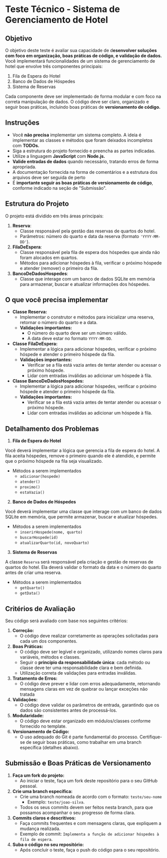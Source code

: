 # Teste Técnico - Sistema de Gerenciamento de Hotel

## Objetivo

O objetivo deste teste é avaliar sua capacidade de d**esenvolver soluções com foco em organização, boas práticas de
código, e validação de dados.** Você implementará funcionalidades de um sistema de gerenciamento de hotel que envolve
três
componentes principais:

1. Fila de Espera do Hotel
2. Banco de Dados de Hóspedes
3. Sistema de Reservas

Cada componente deve ser implementado de forma modular e com foco na correta manipulação de dados. O código deve ser
claro, organizado e seguir boas práticas, incluindo boas práticas de **versionamento de código.**

## Instruções

- Você **não precisa** implementar um sistema completo. A ideia é implementar as classes e métodos que foram deixados incompletos com **TODOs.**
- Siga a estrutura do projeto fornecido e preencha as partes indicadas.
- Utilize a linguagem **JavaScript** com **Node.js.**
- **Valide entradas de dados** quando necessário, tratando erros de forma apropriada.
- A documentação fornecida na forma de comentários e a estrutura dos arquivos deve ser seguida de perto
- É **importante seguir as boas práticas de versionamento de código**, conforme indicado na seção de "Submissão".

## Estrutura do Projeto

O projeto está dividido em três áreas principais:

1. **Reserva**:
   - Classe responsável pela gestão das reservas de quartos do hotel.
   - Parâmetros: número do quarto e data da reserva (formato `'YYYY-MM-DD'`).
2. **FilaDeEspera**:
   - Classe responsável pela fila de espera dos hóspedes que ainda não foram alocados em quartos.
   - Métodos para adicionar hóspedes à fila, verificar o próximo hóspede e atender (remover) o primeiro da fila.
3. **BancoDeDadosHospedes**:
   - Classe que interage com um banco de dados SQLite em memória para armazenar, buscar e atualizar informações dos hóspedes.

## O que você precisa implementar

- **Classe Reserva:**
  - Implementar o construtor e métodos para inicializar uma reserva, retornar o número do quarto e a data.
  - **Validações importantes:**
    - O número do quarto deve ser um número válido.
    - A data deve estar no formato `YYYY-MM-DD`.
- **Classe FilaDeEspera:**
    - Implementar a lógica para adicionar hóspedes, verificar o próximo hóspede e atender o primeiro hóspede da fila.
    - **Validações importantes:**
        - Verificar se a fila está vazia antes de tentar atender ou acessar o próximo hóspede.
        - Lidar com entradas inválidas ao adicionar um hóspede à fila.
- **Classe BancoDeDadosHospedes:**
    - Implementar a lógica para adicionar hóspedes, verificar o próximo hóspede e atender o primeiro hóspede da fila.
    - **Validações importantes:**
        - Verificar se a fila está vazia antes de tentar atender ou acessar o próximo hóspede.
        - Lidar com entradas inválidas ao adicionar um hóspede à fila.

## Detalhamento dos Problemas

1. **Fila de Espera do Hotel**

Você deverá implementar a lógica que gerencia a fila de espera do hotel. A fila aceita hóspedes, remove o primeiro quando ele é atendido, e permite que o próximo hóspede na fila seja visualizado.

- Métodos a serem implementados
  - `adicionar(hospede)`
  - `atender()`
  - `proximo()`
  - `estaVazia()`

2. **Banco de Dados de Hóspedes**

Você deverá implementar uma classe que interage com um banco de dados SQLite em memória, que permite armazenar, buscar e atualizar hóspedes.

- Métodos a serem implementados
    - `inserirHospede(nome, quarto)`
    - `buscarHospede(id)`
    - `atualizarQuarto(id, novoQuarto)`

3. **Sistema de Reservas**

A classe `Reserva` será responsável pela criação e gestão de reservas de quartos do hotel. Ela deverá validar o formato da data e o número do quarto antes de criar uma reserva.

- Métodos a serem implementados
    - `getQuarto()`
    - `getData()`

## Critérios de Avaliação

Seu código será avaliado com base nos seguintes critérios:

1. **Correção:**
   - O código deve realizar corretamente as operações solicitadas para cada um dos componentes.
2. **Boas Práticas:**
   - O código deve ser legível e organizado, utilizando nomes claros para variáveis, métodos e classes.
   - Seguir o **princípio da responsabilidade única**: cada método ou classe deve ter uma responsabilidade clara e bem definida.
   - Utilização correta de validações para entradas inválidas.
3. **Tratamento de Erros:**
    - O código deve prever e lidar com erros adequadamente, retornando mensagens claras em vez de quebrar ou lançar exceções não tratada
4. **Validações:**
    - O código deve validar os parâmetros de entrada, garantindo que os dados são consistentes antes de processá-los.
5. **Modularidade:**
    - O código deve estar organizado em módulos/classes conforme fornecido no template.
6. **Versionamento de Código:**
    - O uso adequado do Git é parte fundamental do processo. Certifique-se de seguir boas práticas, como trabalhar em uma branch específica (detalhes abaixo).

## Submissão e Boas Práticas de Versionamento

1. **Faça um fork do projeto:**
   - Ao iniciar o teste, faça um fork deste repositório para o seu GitHub pessoal.
2. **Crie uma branch específica:**
    - Crie uma branch nomeada de acordo com o formato: `teste/seu-nome`
      - Exemplo: `teste/joao-silva`.
    - Todos os seus commits devem ser feitos nesta branch, para que possamos acompanhar o seu progresso de forma clara.
3. **Commits claros e descritivos:**
    - Faça commits frequentes e com mensagens claras, que expliquem a mudança realizada.
    - Exemplo de commit: `Implementa a função de adicionar hóspedes à fila de espera`.
4. **Suba o código no seu repositório:**
    - Após concluir o teste, faça o push do código para o seu repositório.





